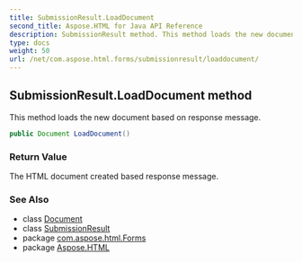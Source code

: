 ```yaml
---
title: SubmissionResult.LoadDocument
second_title: Aspose.HTML for Java API Reference
description: SubmissionResult method. This method loads the new document based on response message
type: docs
weight: 50
url: /net/com.aspose.html.forms/submissionresult/loaddocument/
---
```

## SubmissionResult.LoadDocument method

This method loads the new document based on response message.

```java
public Document LoadDocument()
```

### Return Value

The HTML document created based response message.

### See Also

* class [Document](../../../com.aspose.html.dom/document/)
* class [SubmissionResult](../)
* package [com.aspose.html.Forms](../../submissionresult/)
* package [Aspose.HTML](../../../)
